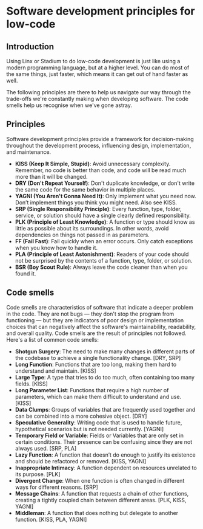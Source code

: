 # Software development principles for low-code

## Introduction
Using Linx or Stadium to do low-code development is just like using a modern programming language, but at a higher level. You can do most of the same things, just faster, which means it can get out of hand faster as well.

The following principles are there to help us navigate our way through the trade-offs we're constantly making when developing software. The code smells help us recognise when we've gone astray.

## Principles
Software development principles provide a framework for decision-making throughout the development process, influencing design, implementation, and maintenance.

- **KISS (Keep It Simple, Stupid)**: Avoid unnecessary complexity. Remember, no code is better than code, and code will be read much more than it will be changed.
- **DRY (Don't Repeat Yourself)**: Don't duplicate knowledge, or don't write the same code for the same behavior in multiple places.
- **YAGNI (You Aren't Gonna Need It)**: Only implement what you need now. Don’t implement things you think you might need. Also see KISS.
- **SRP (Single Responsibility Principle)**: Every function, type, folder, service, or solution should have a single clearly defined responsibility.
- **PLK (Principle of Least Knowledge)**: A function or type should know as little as possible about its surroundings. In other words, avoid dependencies on things not passed in as parameters.
- **FF (Fail Fast)**: Fail quickly when an error occurs. Only catch exceptions when you know how to handle it.
- **PLA (Principle of Least Astonishment)**: Readers of your code should not be surprised by the contents of a function, type, folder, or solution.
- **BSR (Boy Scout Rule)**: Always leave the code cleaner than when you found it.

## Code smells
Code smells are characteristics of software that indicate a deeper problem in the code. They are not bugs — they don't stop the program from functioning — but they are indicators of poor design or implementation choices that can negatively affect the software's maintainability, readability, and overall quality. Code smells are the result of principles not followed. Here's a list of common code smells:

- **Shotgun Surgery**: The need to make many changes in different parts of the codebase to achieve a single functionality change. [DRY, SRP]
- **Long Function**: Functions that are too long, making them hard to understand and maintain. [KISS]
- **Large Type**: A type that tries to do too much, often containing too many fields. [KISS]
- **Long Parameter List**: Functions that require a high number of parameters, which can make them difficult to understand and use. [KISS]
- **Data Clumps**: Groups of variables that are frequently used together and can be combined into a more cohesive object. [DRY]
- **Speculative Generality**: Writing code that is used to handle future, hypothetical scenarios but is not needed currently. [YAGNI]
- **Temporary Field or Variable**: Fields or Variables that are only set in certain conditions. Their presence can be confusing since they are not always used. [SRP, PLA]
- **Lazy Function**: A function that doesn’t do enough to justify its existence and should be refactored or removed. [KISS, YAGNI]
- **Inappropriate Intimacy**: A function dependent on resources unrelated to its purpose. [PLK]
- **Divergent Change**: When one function is often changed in different ways for different reasons. [SRP]
- **Message Chains**: A function that requests a chain of other functions, creating a tightly coupled chain between different areas. [PLK, KISS, YAGNI]
- **Middleman**: A function that does nothing but delegate to another function. [KISS, PLA, YAGNI]
